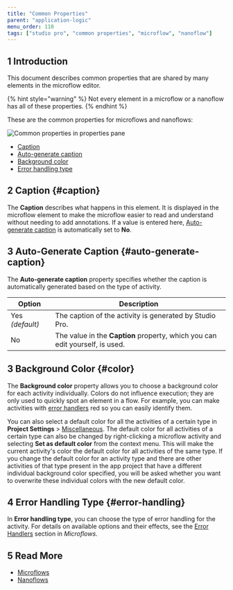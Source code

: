 ```yaml
---
title: "Common Properties"
parent: "application-logic"
menu_order: 110
tags: ["studio pro", "common properties", "microflow", "nanoflow"]
---
```


## 1 Introduction

This document describes common properties that are shared by many elements in the microflow editor.

{% hint style="warning" %}
Not every element in a microflow or a nanoflow has all of these properties.
{% endhint %}

These are the common properties for microflows and nanoflows:


![Common properties in properties pane](attachments/microflows-and-nanoflows/microflow-element-common-properties.png)



* [Caption](#caption)
* [Auto-generate caption](#auto-generate-caption)
* [Background color](#color)
* [Error handling type](#error-handling)

## 2 Caption {#caption}

The **Caption** describes what happens in this element. It is displayed in the microflow element to make the microflow easier to read and understand without needing to add annotations. If a value is entered here, [Auto-generate caption](#auto-generate-caption) is automatically set to **No**.

## 3 Auto-Generate Caption {#auto-generate-caption}

The **Auto-generate caption** property specifies whether the caption is automatically generated based on the type of activity.

| Option | Description |
| --- | --- |
| Yes  *(default)* | The caption of the activity is generated by Studio Pro. |
| No | The value in the **Caption** property, which you can edit yourself, is used. |

## 3 Background Color {#color}

The **Background color** property allows you to choose a background color for each activity individually. Colors do not influence execution; they are only used to quickly spot an element in a flow. For example, you can make activities with [error handlers](error-event#errorhandlers) red so you can easily identify them.

You can also select a default color for all the activities of a certain type in **Project Settings** > [Miscellaneous](project-settings#miscellaneous). The default color for all activities of a certain type can also be changed by right-clicking a microflow activity and selecting **Set as default color** from the context menu. This will make the current activity's color the default color for all activities of the same type. If you change the default color for an activity type and there are other activities of that type present in the app project that have a different individual background color specified, you will be asked whether you want to overwrite these individual colors with the new default color.

## 4 Error Handling Type {#error-handling}

In **Error handling type**, you can choose the type of error handling for the activity. For details on available options and their effects, see the [Error Handlers](error-event#errorhandlers) section in *Microflows*.

## 5 Read More

* [Microflows](microflows)
* [Nanoflows](nanoflows)
